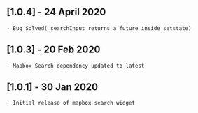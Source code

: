 ## [1.0.4] - 24 April 2020
    - Bug Solved(_searchInput returns a future inside setstate)

## [1.0.3] - 20 Feb 2020
    - Mapbox Search dependency updated to latest

## [1.0.1] - 30 Jan 2020

    - Initial release of mapbox search widget
